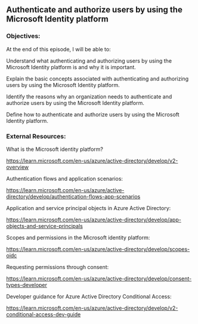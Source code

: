 ## Authenticate and authorize users by using the Microsoft Identity platform


### Objectives:

At the end of this episode, I will be able to:

Understand what authenticating and authorizing users by using the Microsoft Identity platform is and why it is important.

Explain the basic concepts associated with authenticating and authorizing users by using the Microsoft Identity platform.

Identify the reasons why an organization needs to authenticate and authorize users by using the Microsoft Identity platform.

Define how to authenticate and authorize users by using the Microsoft Identity platform.

### External Resources:

What is the Microsoft identity platform?

https://learn.microsoft.com/en-us/azure/active-directory/develop/v2-overview


Authentication flows and application scenarios:

https://learn.microsoft.com/en-us/azure/active-directory/develop/authentication-flows-app-scenarios


Application and service principal objects in Azure Active Directory:

https://learn.microsoft.com/en-us/azure/active-directory/develop/app-objects-and-service-principals


Scopes and permissions in the Microsoft identity platform:

https://learn.microsoft.com/en-us/azure/active-directory/develop/scopes-oidc


Requesting permissions through consent:

https://learn.microsoft.com/en-us/azure/active-directory/develop/consent-types-developer


Developer guidance for Azure Active Directory Conditional Access:

https://learn.microsoft.com/en-us/azure/active-directory/develop/v2-conditional-access-dev-guide
